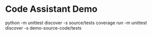 # Code Assistant Demo


python -m unittest discover -s source/tests
coverage run -m unittest discover -s demo-source-code/tests 